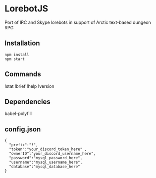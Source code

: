 # LorebotJS
Port of IRC and Skype lorebots in support of Arctic text-based dungeon RPG

## Installation 
```
npm install
npm start
```

## Commands
!stat
!brief
!help
!version

## Dependencies

babel-polyfill

## config.json
```
{
  "prefix":"!",
  "token":"your_discord_token_here" ,
  "ownerID":"your_discord_username_here",
  "password":"mysql_password_here",
  "username":"mysql_username_here",
  "database":"mysql_database_here"
}

```
